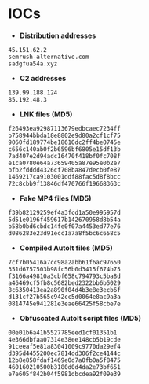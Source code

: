 # IOCs

* **Distribution addresses**
```text
45.151.62.2
semrush-alternative.com
sadgfua54a.xyz
```

* **C2 addresses**
```text
139.99.188.124
85.192.48.3
```

* **LNK files (MD5)**
```text
f26493ea92987113679edbcaec7234ff
b758944bbda18e8802e9d80a2cf1cf75
9060fd189774be18610dc2ff4be0745e
c656c140ab0f2b6596bf6805e15df13b
7ad407e2d94adc16470f418bf0fc708f
e1ca0780e64a73659405a87e95e0b2e7
bfb2fdddd4326cf708ba847decb0fe87
1469217ca9103001ddf88fac5d8f8bcc
72c8cbb9f13846df470766f19668363c
```

* **Fake MP4 files (MD5)**
```text
f39b82129259ef4a3fcd1a50e995957d
5d51e0196f459617b142670958d8b54a
b58b0bd6cbdc14fe0f07a4453ed77e76
d086283e23d91ecc1a7a8f5bc6c658c5
```

* **Compiled AutoIt files (MD5)**
```text
7cf7b05416a7cc98a2abb61f6ac97650
351d6757503b98fc56b0d3415f674b75
f3166a49810a3cbf658c794793c5ba8d
a46469cf5fb8c5682bed2322bb6b5029
8c6350413ea2a890f04d4b3e8e3ecb6f
d131cf27b565c942cc5d0064e8ac9a3a
0814745e941281e3eae66425f58cbe7e
```

* **Obfuscated AutoIt script files (MD5)**
```text
00e01b6a41b5527785eed1cf01351b1
4e366dbfaa07314e38ee148cb5b19cde
91ceeaf5e81a83041009c9770da29ef4
d395d4455200ec7814dd306f2ce4144c
12b8e858fdaf1469e0d7a0fb0a5f8475
460160210500b3180d0d4da2e73bf651
e7e605f842b04f5981dbcdea92f09e39
```
